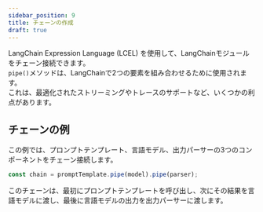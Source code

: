 ```yaml
---
sidebar_position: 9
title: チェーンの作成
draft: true
---
```


LangChain Expression Language (LCEL) を使用して、LangChainモジュールをチェーン接続できます。  
`pipe()`メソッドは、LangChainで2つの要素を組み合わせるために使用されます。  
これは、最適化されたストリーミングやトレースのサポートなど、いくつかの利点があります。

## チェーンの例

この例では、プロンプトテンプレート、言語モデル、出力パーサーの3つのコンポーネントをチェーン接続します。

```javascript
const chain = promptTemplate.pipe(model).pipe(parser);
```

このチェーンは、最初にプロンプトテンプレートを呼び出し、次にその結果を言語モデルに渡し、最後に言語モデルの出力を出力パーサーに渡します。
